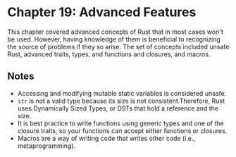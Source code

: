 # Chapter 19: Advanced Features

This chapter covered advanced concepts of Rust that in most cases won't be used. However, having knowledge of them is beneficial to recognizing the source of problems if they so arise. The set of concepts included unsafe Rust, advanced traits, types, and functions and closures, and macros.

## Notes

- Accessing and modifying mutable static variables is considered unsafe.
- `str` is not a valid type because its size is not consistent.Therefore, Rust uses Dynamically Sized Types, or DSTs that hold a reference and the size.
- It is best practice to write functions using generic types and one of the closure traits, so your functions can accept either functions or closures.
- Macros are a way of writing code that writes other code (i.e., metaprogramming).
